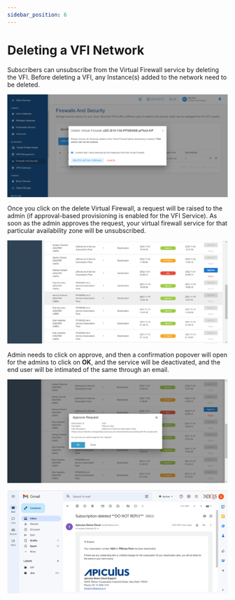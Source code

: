 ```yaml
---
sidebar_position: 6
---
```

# Deleting a VFI Network

Subscribers can unsubscribe from the Virtual Firewall service by deleting the VFI. Before deleting a VFI, any Instance(s) added to the network need to be deleted.

![Deleting a VFI Network](img/DeletingaVFINetwork1.png)

Once you click on the delete Virtual Firewall, a request will be raised to the admin (if approval-based provisioning is enabled for the VFI Service). As soon as the admin approves the request, your virtual firewall service for that particular availability zone will be unsubscribed.

![Deleting a VFI Network](img/DeletingaVFINetwork2.png)

Admin needs to click on approve, and then a confirmation popover will open for the admins to click on **OK**, and the service will be deactivated, and the end user will be intimated of the same through an email.

![Deleting a VFI Network](img/DeletingaVFINetwork3.png)

![Deleting a VFI Network](img/DeletingaVFINetwork4.png)